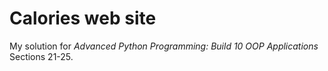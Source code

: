 # Calories web site 

My solution for *Advanced Python Programming: Build 10 OOP Applications* Sections 21-25.  
